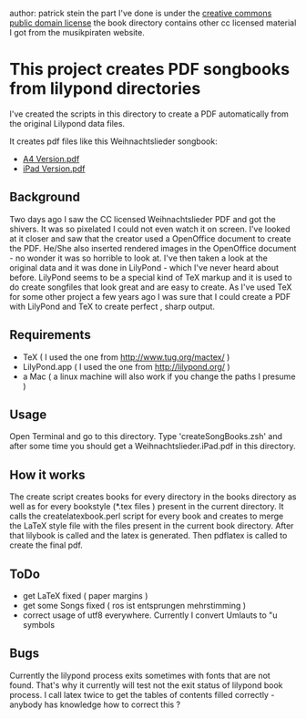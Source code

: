 author: patrick stein
the part I've done is under the [creative commons public domain license](http://creativecommons.org/publicdomain/zero/1.0/deed.de)
the book directory contains other cc licensed material I got from the musikpiraten website.


This project creates PDF songbooks from lilypond directories
=============================================================
I've created the scripts in this directory to create a PDF automatically from the original Lilypond data files.

It creates pdf files like this Weihnachtslieder songbook:

- <a href="Weihnachtslieder.A4.pdf">A4 Version.pdf </a><br/>
- <a href="Weihnachtslieder.iPad.pdf">iPad Version.pdf </a><br/>


Background
----------

Two days ago I saw the CC licensed Weihnachtslieder PDF and got the shivers. It was so pixelated I could not even watch it on screen. I've looked at it closer and saw that the creator used a OpenOffice document to create the PDF. He/She also inserted rendered images in the OpenOffice document - no wonder it was so horrible to look at.
I've then taken a look at the original data and it was done in LilyPond - which I've never heard about before. LilyPond seems to be a special kind of TeX markup and it is used to do create songfiles that look great and are easy to create.
As I've used TeX for some other project a few years ago I was sure that I could create a PDF with LilyPond and TeX to create perfect , sharp output.


Requirements
------------
* TeX ( I used the one from http://www.tug.org/mactex/ )
* LilyPond.app ( I used the one from http://lilypond.org/ )
* a Mac ( a linux machine will also work if you change the paths I presume )


Usage
-----
Open Terminal and go to this directory. Type 'createSongBooks.zsh' and after some time you should get a Weihnachtslieder.iPad.pdf in this directory.


How it works
------------
The create script creates books for every directory in the books directory as well as for every bookstyle (*.tex files ) present in the current directory.
It calls the createlatexbook.perl script for every book and creates to merge the LaTeX style file with the files present in the current book directory.
After that lilybook is called and the latex is generated. 
Then pdflatex is called to create the final pdf.


ToDo
----
* get LaTeX fixed ( paper margins )
* get some Songs fixed ( ros ist entsprungen mehrstimming )
* correct usage of utf8 everywhere. Currently I convert Umlauts to "u symbols


Bugs
----
Currently the lilypond process exits sometimes with fonts that are not found. That's why it currently will test not the exit status of lilypond book process.
I call latex twice to get the tables of contents filled correctly - anybody has knowledge how to correct this ?






